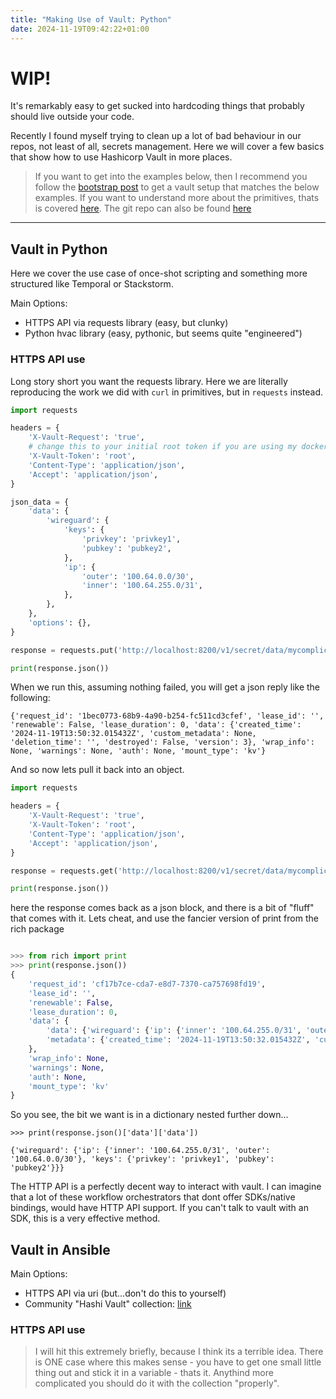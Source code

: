 ```yaml
---
title: "Making Use of Vault: Python"
date: 2024-11-19T09:42:22+01:00
---
```

# WIP!

It's remarkably easy to get sucked into hardcoding things that probably should live outside your code. 

Recently I found myself trying to clean up a lot of bad behaviour in our repos, not least of all, secrets management. Here we will cover a few basics that show how to use Hashicorp Vault in more places. 

> If you want to get into the examples below, then I recommend you follow the [bootstrap post](/posts/bootstrapping-hashi-vault/) to get a vault setup that matches the below examples. If you want to understand more about the primitives, thats is covered [here](/posts/hashi-vault-primitives/). The git repo can also be found [here](github.com/fatred/practical-vault-for-netops.git)

---

## Vault in Python

Here we cover the use case of once-shot scripting and something more structured like Temporal or Stackstorm.

Main Options: 
* HTTPS API via requests library (easy, but clunky)
* Python hvac library (easy, pythonic, but seems quite "engineered")

### HTTPS API use

Long story short you want the requests library. Here we are literally reproducing the work we did with `curl` in primitives, but in `requests` instead.

```python
import requests

headers = {
    'X-Vault-Request': 'true',
    # change this to your initial root token if you are using my docker vault...
    'X-Vault-Token': 'root',
    'Content-Type': 'application/json',
    'Accept': 'application/json',
}

json_data = {
    'data': {
        'wireguard': {
            'keys': {
                'privkey': 'privkey1',
                'pubkey': 'pubkey2',
            },
            'ip': {
                'outer': '100.64.0.0/30',
                'inner': '100.64.255.0/31',
            },
        },
    },
    'options': {},
}

response = requests.put('http://localhost:8200/v1/secret/data/mycomplicatedsecret', headers=headers, json=json_data)

print(response.json())
```
When we run this, assuming nothing failed, you will get a json reply like the following: 
```
{'request_id': '1bec0773-68b9-4a90-b254-fc511cd3cfef', 'lease_id': '', 'renewable': False, 'lease_duration': 0, 'data': {'created_time': '2024-11-19T13:50:32.015432Z', 'custom_metadata': None, 'deletion_time': '', 'destroyed': False, 'version': 3}, 'wrap_info': None, 'warnings': None, 'auth': None, 'mount_type': 'kv'}
```

And so now lets pull it back into an object.

```python
import requests

headers = {
    'X-Vault-Request': 'true',
    'X-Vault-Token': 'root',
    'Content-Type': 'application/json',
    'Accept': 'application/json',
}

response = requests.get('http://localhost:8200/v1/secret/data/mycomplicatedsecret', headers=headers)

print(response.json())
```

here the response comes back as a json block, and there is a bit of "fluff" that comes with it. Lets cheat, and use the fancier version of print from the rich package

```python

>>> from rich import print
>>> print(response.json())
{
    'request_id': 'cf17b7ce-cda7-e8d7-7370-ca757698fd19',
    'lease_id': '',
    'renewable': False,
    'lease_duration': 0,
    'data': {
        'data': {'wireguard': {'ip': {'inner': '100.64.255.0/31', 'outer': '100.64.0.0/30'}, 'keys': {'privkey': 'privkey1', 'pubkey': 'pubkey2'}}},
        'metadata': {'created_time': '2024-11-19T13:50:32.015432Z', 'custom_metadata': None, 'deletion_time': '', 'destroyed': False, 'version': 3}
    },
    'wrap_info': None,
    'warnings': None,
    'auth': None,
    'mount_type': 'kv'
}
```

So you see, the bit we want is in a dictionary nested further down...

```
>>> print(response.json()['data']['data'])

{'wireguard': {'ip': {'inner': '100.64.255.0/31', 'outer': '100.64.0.0/30'}, 'keys': {'privkey': 'privkey1', 'pubkey': 'pubkey2'}}}
```

The HTTP API is a perfectly decent way to interact with vault. I can imagine that a lot of these workflow orchestrators that dont offer SDKs/native bindings, would have HTTP API support. If you can't talk to vault with an SDK, this is a very effective method.



## Vault in Ansible

Main Options: 
* HTTPS API via uri (but...don't do this to yourself)
* Community "Hashi Vault" collection: [link](https://github.com/ansible-collections/community.hashi_vault)

### HTTPS API use

> I will hit this extremely briefly, because I think its a terrible idea. There is ONE case where this makes sense - you have to get one small little thing out and stick it in a variable - thats it. Anythind more complicated you should do it with the collection "properly".

